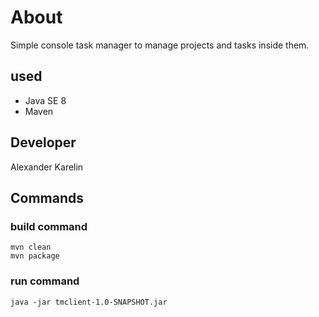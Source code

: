 # About
Simple console task manager to manage projects and tasks inside them.

## used
- Java SE 8
- Maven

## Developer
Alexander Karelin

## Commands
### build command
```
mvn clean
mvn package
```

### run command
```
java -jar tmclient-1.0-SNAPSHOT.jar
```